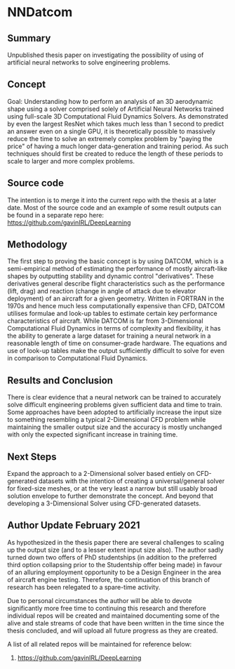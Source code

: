 # NNDatcom
## Summary
Unpublished thesis paper on investigating the possibility of using of artificial neural networks to solve engineering problems.

## Concept
Goal: Understanding how to perform an analysis of an 3D aerodynamic shape using a solver comprised solely of Artificial Neural Networks trained using full-scale 3D Computational Fluid Dynamics Solvers. As demonstrated by even the largest ResNet which takes much less than 1 second to predict an answer even on a single GPU, it is theoretically possible to massively reduce the time to solve an extremely complex problem by "paying the price" of having a much longer data-generation and training period. As such techniques should first be created to reduce the length of these periods to scale to larger and more complex problems.

## Source code
The intention is to merge it into the current repo with the thesis at a later date. Most of the source code and an example of some result outputs can be found in a separate repo here: https://github.com/gavinIRL/DeepLearning 

## Methodology
The first step to proving the basic concept is by using DATCOM, which is a semi-empirical method of estimating the performance of mostly aircraft-like shapes by outputting stability and dynamic control "derivatives". These derivatives general describe flight characteristics such as the performance (lift, drag) and reaction (change in angle of attack due to elevator deployment) of an aircraft for a given geometry. Written in FORTRAN in the 1970s and hence much less computationally expensive than CFD, DATCOM utilises formulae and look-up tables to estimate certain key performance characteristics of aircraft. While DATCOM is far from 3-Dimensional Computational Fluid Dynamics in terms of complexity and flexibility, it has the ability to generate a large dataset for training a neural network in a reasonable length of time on consumer-grade hardware. The equations and use of look-up tables make the output sufficiently difficult to solve for even in comparison to Computational Fluid Dynamics.

## Results and Conclusion 
There is clear evidence that a neural network can be trained to accurately solve difficult engineering problems given sufficient data and time to train. Some approaches have been adopted to artificially increase the input size to something resembling a typical 2-Dimensional CFD problem while maintaining the smaller output size and the accuracy is mostly unchanged with only the expected significant increase in training time.

## Next Steps
Expand the approach to a 2-Dimensional solver based entiely on CFD-generated datasets with the intention of creating a universal/general solver for fixed-size meshes, or at the very least a narrow but still usably broad solution envelope to further demonstrate the concept. And beyond that developing a 3-Dimensional Solver using CFD-generated datasets.

## Author Update February 2021
As hypothesized in the thesis paper there are several challenges to scaling up the output size (and to a lesser extent input size also). The author sadly turned down two offers of PhD studentships (in addition to the preferred third option collapsing prior to the Studentship offer being made) in favour of an alluring employment opportunity to be a Design Engineer in the area of aircraft engine testing. Therefore, the continuation of this branch of research has been relegated to a spare-time activity. 

Due to personal circumstances the author will be able to devote significantly more free time to continuing this research and therefore individual repos will be created and maintained documenting some of the alive and stale streams of code that have been written in the time since the thesis concluded, and will upload all future progress as they are created.

A list of all related repos will be maintained for reference below:
1) https://github.com/gavinIRL/DeepLearning
